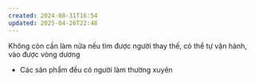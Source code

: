 ```yaml
---
created: 2024-08-31T16:54
updated: 2025-04-26T22:48
---
```

Không còn cần làm nữa nếu tìm được người thay thế, có thể tự vận hành, vào được vòng dương
- Các sản phẩm đều có người làm thường xuyên
